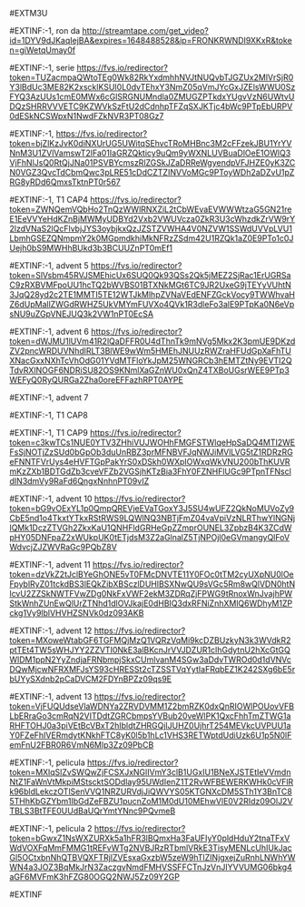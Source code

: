 #EXTM3U

#EXTINF:-1, ron da 
http://streamtape.com/get_video?id=1DYV9dJKaqIejBA&expires=1648488528&ip=FRONKRWNDI9XKxR&token=giWetqUmay0f





#EXTINF:-1, serie
https://fvs.io/redirector?token=TUZacmpaQWtoTEg0Wk82RkYxdmhhNVJtNUQvbTJGZUx2MlVrSjR0Y3lBdUc3ME82K2xscklKSUI0L0dvTEhxY3NmZ05qVmJYcGxJZElsWWU0SzFYQ3AzUUs1cmE0MWx6cGlSRGNUMndla0ZMUGZPTkdxYUgvVzN6UWtvUDQzSHRRVVVETC9KZWVkSzFtU2dCdnhpTFZqSXJKTjc4bWc9PTpEbURPV0dESkNCSWpxN1NwdFZkNVR3PT08Gz7


#EXTINF:-1, 
https://fvs.io/redirector?token=bjZlKzJvK0diNXUrUG5UWitqSEhvcTRoMHBnc3M2cFFzekJBU1YrYVNnM3U1ZVlVamswT2lFa01IaGRZQkticy9uQm9yWXNLUVBuaDlOeE1OWlQ3VjFhNlJsQ0RtQjJNa01PSVBYcmszRlZGSkJZaDRReWgyendpVFJHZE0yK3ZCN0VGZ3QvcTdCbmQwc3pLRE51cDdCZTZINVVoMGc9PToyWDh2aDZvU1pZRG8yRDd6QmxsTktnPT0r567

#EXTINF:-1, T1 CAP4
https://fvs.io/redirector?token=ZWNQemVQbHo2TnQzWWlRNXZiL2tCbWEvaEVWWWtzaG5GN21reE1EeVVYeHdKZnBjMWMyUDBYd2Vxb2VWUVcza0ZkR3U3cWhzdkZrVW9rY2lzdVNaS2lQcFlvbjJYS3oybjkxQzJZSTZVWHA4V0NZVW1SSWdUVVpLVU1LbmhGSEZQNmpmY2k0MGpmdkhiMkNFRzZSdm42U1RZQk1aZ0E9PTo1c0JUejh0bS9MWHhBUkd3b3BCUUZnPT0mEf1


#EXTINF:-1, advent 5
https://fvs.io/redirector?token=SlVsbm45RVJSMEhicUx6SUQ0Qk93QSs2Qk5jMEZ2SjRac1ErUGRSaC9zRXBVMFpoUU1hcTQ2bWVBS01BTXNkMGt6TC9JR2UxeG9jTEYyVUhtN3JqQ28yd2c2TE1MMTI5TE12WTJkMlhpZVNaVEdENFZGckVocy9TWWhvaHZ6dUpMallZWGdRWHZ5UkVMYmFUVXo4QVk1R3dleFo3alE9PTpKa0N6eVpsNU9uZGpVNEJUQ3k2VW1nPT0EcSA

#EXTINF:-1, advent 6
https://fvs.io/redirector?token=dWJMU1lUVm41R2lQaDFFR0U4dThnTk9mNVg5Mkx2K3pmUE9DKzdZV2pncWRDUVNhdlRLT3BlWE9wWm5HMEhJNUUzRWZraHFUdGpXaFhTUXNacGxxNXhTcVhOdG01YVdMTFloYkJpM25WNGRCb3hEMTZtNy9EVTI2QTdvRXlNOGF6NDRiSU82OS9KNmlXaGZnWU0xQnZ4TXBoUGsrWEE9PTp3WEFyQ0RyQURGa2Zha0oreEFFazhRPT0AYPE


#EXTINF:-1, advent 7



#EXTINF:-1, T1 CAP8



#EXTINF:-1, T1 CAP9
https://fvs.io/redirector?token=c3kwTCs1NUE0YTV3ZHhiVUJWOHhFMGFSTWlqeHpSaDQ4MTI2WEFsSjNOTjZzSUd0bGpOb3duUnRBZ3prMFNBVFJqNWJiMVlLVG5tZ1RDRzRGeFNNTFVrUys4eHVFTGpPakYrS0xDSkh0WXpIOWxqWkVNU200bThKUVRmKzZXb1BDTGdZb3cveVFZb2VGSjhKTzBia3FhY0FZNHFlUGc9PTpnTFNscldIN3dmVy9RaFd6QngxNnhnPT09vIZ


#EXTINF:-1, advent 10
https://fvs.io/redirector?token=bG9vOExYL1p0QmpQREVjeEVaTGoxY3J5SU4wUFZ2QkNoMUVoZy9CbE5nd1o4TkxtYTkxRStRWS9LQWlNQ3NBTjFmZ04vaVpiVzNLRThwYlNGNjlQMk1DczZTVGh2ZkxKaU1QNHFldGRHeGpZZmprOUNEL3ZpbzB4K3ZCdWpHY05DNFpaZ2xWUkpUK0tETjdsM3Z2aGlnalZ5TjNPOjl0eGVmangyQlFoVWdvcjZJZWVRaGc9PQbZ8V


#EXTINF:-1, advent 11
https://fvs.io/redirector?token=dzVkZ2tJclBYeGhONE5vT0FMcDNVTE11Y0FOc0tTM2cyUXpNU0lOeFpyblRyZ01tckdBS3lEQkZibXBSczlDUHlBSXNwQU9sVGc5Rm8wQlVDN0htNlcvU2ZZSkNWTFVwZDg0NkFxVWF2ekM3ZDRqZjFPWG9tRnoxWnJvajhPWStkWnhZUnEwQlUrZTNhd1dlOVJkajE0dHBIQ3dxRFNiZnhXMlQ6WDhyM1ZPckg1Vy9lblVHVHZSNVk0dz093AKB


#EXTINF:-1, advent 12
https://fvs.io/redirector?token=MXoweWtabGF6TGFMQjMzQ1VQRzVqMi9kcDZBUzkyN3k3WVdkR2ptTEt4TW5sWHJYY2ZZVTI0NkE3alBKcnJrVVJDZUR1clhGdytnU2hXcGtGQWlDM1ppN2YyZndjaFRNbmpjSkxCUmlvanM4SGw3aDdvTWROd0d1dVNVcDQwMjcwNFRXMFJsYS93cHRESSt2cTZSSTVqYytIaFRqbEZ1K242SXg6bE5rbUYySXdnb2pCaDVCM2FDYnBPZz09qs9E

#EXTINF:-1, advent 13
https://fvs.io/redirector?token=VjFUQUdseVlaWDNYa2ZRVDVMM1Z2bmRZK0dxQnRIOWlPOUovVFBLbERraGo3cmRqN2VITDdtZGRCbmpsYVBub20veWlPK1QxcFhhTmZTWG1aRHFTOHJ0a3piVEtBcVBxT2hIbldtZHRGQjlJUHZ0UjhrT254MEVkcUVPUU1aY0FZeFhIVERmdytKNkhFTC8yK0l5b1hLc1VHS3RETWptdUdiUzk6U1p5N0lFemFnU2FBR0R6VmN6Mlp3Zz09PbCB


#EXTINF:-1, pelicula
https://fvs.io/redirector?token=MXlqSlZvSWQwZjFCSXJxNGlIVmY3clB1UGxIU1BNeXJSTEtIeVVmdnNtZ1FaWnVtMkpiMStscktSODdlay95UWdIenZ1T2RvWFBEWERKWHk0cVFlRk96bldLekczOTlSenVVQ1NRZURVdjJiQWVYS05KTGNXcDM5STh1Y3BnTC85THhKbGZYbm1IbGdZeFBZU1pucnZoM1M0dU10MEhwVlE0V2RIdz09OlJ2VTBLS3BtTFE0UUdBaUQrYmtYNnc9PQvmeB


#EXTINF:-1, pelicula 2
https://fvs.io/redirector?token=bGwxZ1NsWXZURXk5a1hFR3lBQmxHa3FaUFIyY0pldHduY2tnaTFxVWdVOXFqMmFMMG1tREFvWTg2NVBJRzRTbmlVRkE3TisyMENLcUhIUkJacGl5OCtxbnNhQTBVQXFTRjlZVEsxaGxzbW5zeW9hTlZINjgxejZuRnhLNWhYWWN4a3JOZ3BqMkJrN3ZaczgvNmdFMHVSSFFCTnJzVnJIYVVUMG06bkg4aGF6MVFmK3hFZG80OGQ2NWJ5Zz09Y2GP


#EXTINF




